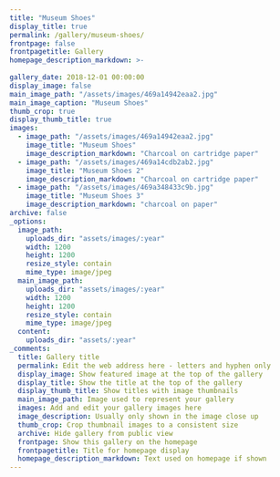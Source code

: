 ```yaml
---
title: "Museum Shoes"
display_title: true
permalink: /gallery/museum-shoes/
frontpage: false
frontpagetitle: Gallery
homepage_description_markdown: >-
  
gallery_date: 2018-12-01 00:00:00
display_image: false
main_image_path: "/assets/images/469a14942eaa2.jpg"
main_image_caption: "Museum Shoes"
thumb_crop: true
display_thumb_title: true
images:
  - image_path: "/assets/images/469a14942eaa2.jpg"
    image_title: "Museum Shoes"
    image_description_markdown: "Charcoal on cartridge paper"
  - image_path: "/assets/images/469a14cdb2ab2.jpg"
    image_title: "Museum Shoes 2"
    image_description_markdown: "Charcoal on cartridge paper"
  - image_path: "/assets/images/469a348433c9b.jpg"
    image_title: "Museum Shoes 3"
    image_description_markdown: "charcoal on paper"
archive: false
_options:
  image_path:
    uploads_dir: "assets/images/:year"
    width: 1200
    height: 1200
    resize_style: contain
    mime_type: image/jpeg
  main_image_path:
    uploads_dir: "assets/images/:year"
    width: 1200
    height: 1200
    resize_style: contain
    mime_type: image/jpeg
  content:
    uploads_dir: "assets/:year"
_comments:
  title: Gallery title
  permalink: Edit the web address here - letters and hyphen only
  display_image: Show featured image at the top of the gallery
  display_title: Show the title at the top of the gallery
  display_thumb_title: Show titles with image thumbnails 
  main_image_path: Image used to represent your gallery
  images: Add and edit your gallery images here
  image_description: Usually only shown in the image close up
  thumb_crop: Crop thumbnail images to a consistent size
  archive: Hide gallery from public view
  frontpage: Show this gallery on the homepage
  frontpagetitle: Title for homepage display
  homepage_description_markdown: Text used on homepage if shown
---
```


